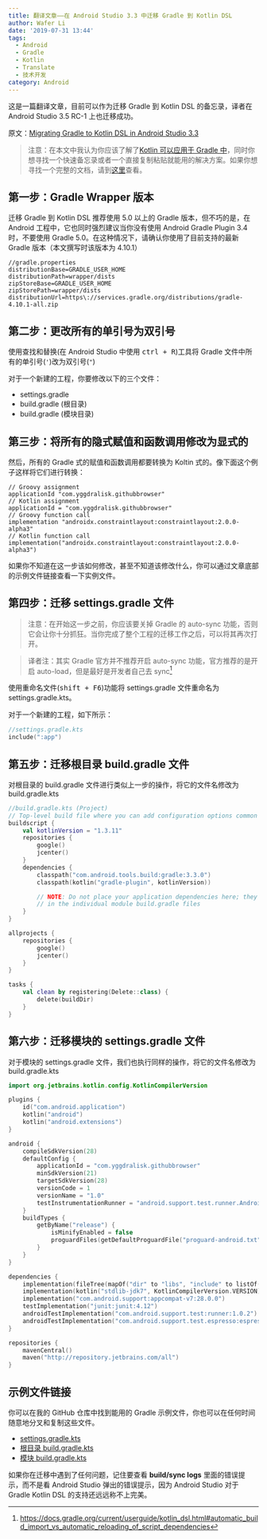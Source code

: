 ```yaml
---
title: 翻译文章——在 Android Studio 3.3 中迁移 Gradle 到 Kotlin DSL
author: Wafer Li
date: '2019-07-31 13:44'
tags:
  - Android
  - Gradle
  - Kotlin
  - Translate
  - 技术开发
category: Android
---
```


这是一篇翻译文章，目前可以作为迁移 Gradle 到 Kotlin DSL 的备忘录，译者在 Android Studio 3.5 RC-1 上也迁移成功。

原文：[Migrating Gradle to Kotlin DSL in Android Studio 3.3](https://medium.com/@stoltmanjan/migrating-gradle-to-kotlin-dsl-in-android-studio-3-3-18651f37227f)

<!-- more -->

> 注意：在本文中我认为你应该了解了[Kotlin 可以应用于 Gradle 中](https://blog.gradle.org/kotlin-meets-gradle)，同时你想寻找一个快速备忘录或者一个直接复制粘贴就能用的解决方案。如果你想寻找一个完整的文档，请到[这里](https://docs.gradle.org/current/userguide/kotlin_dsl.html)查看。

## 第一步：Gradle Wrapper 版本

迁移 Gradle 到 Kotlin DSL 推荐使用 5.0 以上的 Gradle 版本，但不巧的是，在 Android 工程中，它也同时强烈建议当你没有使用 Android Gradle Plugin 3.4 时，不要使用 Gradle 5.0。在这种情况下，请确认你使用了目前支持的最新 Gradle 版本（本文撰写时该版本为 4.10.1）

```properties
//gradle.properties
distributionBase=GRADLE_USER_HOME
distributionPath=wrapper/dists
zipStoreBase=GRADLE_USER_HOME
zipStorePath=wrapper/dists
distributionUrl=https\://services.gradle.org/distributions/gradle-4.10.1-all.zip
```

## 第二步：更改所有的单引号为双引号

使用查找和替换(在 Android Studio 中使用 <kbd>ctrl + R</kbd>)工具将 Gradle 文件中所有的单引号(`'`)改为双引号(`"`)

对于一个新建的工程，你要修改以下的三个文件：

- settings.gradle
- build.gradle (根目录)
- build.gradle (模块目录)

## 第三步：将所有的隐式赋值和函数调用修改为显式的

然后，所有的 Gradle 式的赋值和函数调用都要转换为 Koltin 式的。像下面这个例子这样将它们进行转换：

```
// Groovy assignment
applicationId "com.yggdralisk.githubbrowser"
// Kotlin assignment
applicationId = "com.yggdralisk.githubbrowser"
// Groovy function call
implementation "androidx.constraintlayout:constraintlayout:2.0.0-alpha3"
// Kotlin function call
implementation("androidx.constraintlayout:constraintlayout:2.0.0-alpha3")
```

如果你不知道在这一步该如何修改，甚至不知道该修改什么，你可以通过文章底部的示例文件链接查看一下实例文件。

## 第四步：迁移 settings.gradle 文件

> 注意：在开始这一步之前，你应该要关掉 Gradle 的 auto-sync 功能，否则它会让你十分抓狂。当你完成了整个工程的迁移工作之后，可以将其再次打开。

> 译者注：其实 Gradle 官方并不推荐开启 auto-sync 功能，官方推荐的是开启 auto-load，但是最好是开发者自己去 sync[^1]

[^1]: https://docs.gradle.org/current/userguide/kotlin_dsl.html#automatic_build_import_vs_automatic_reloading_of_script_dependencies

使用重命名文件(<kbd>shift + F6</kbd>)功能将 settings.gradle 文件重命名为 settings.gradle.kts。

对于一个新建的工程，如下所示：

```kotlin
//settings.gradle.kts
include(":app")
```

## 第五步：迁移根目录 build.gradle 文件

对根目录的 build.gradle 文件进行类似上一步的操作，将它的文件名修改为 build.gradle.kts


```kotlin
//build.gradle.kts (Project)
// Top-level build file where you can add configuration options common to all sub-projects/modules.
buildscript {
    val kotlinVersion = "1.3.11"
    repositories {
        google()
        jcenter()
    }
    dependencies {
        classpath("com.android.tools.build:gradle:3.3.0")
        classpath(kotlin("gradle-plugin", kotlinVersion))

        // NOTE: Do not place your application dependencies here; they belong
        // in the individual module build.gradle files
    }
}

allprojects {
    repositories {
        google()
        jcenter()
    }
}

tasks {
    val clean by registering(Delete::class) {
        delete(buildDir)
    }
}
```

## 第六步：迁移模块的 settings.gradle 文件

对于模块的 settings.gradle 文件，我们也执行同样的操作，将它的文件名修改为 build.gradle.kts


```kotlin
import org.jetbrains.kotlin.config.KotlinCompilerVersion

plugins {
    id("com.android.application")
    kotlin("android")
    kotlin("android.extensions")
}

android {
    compileSdkVersion(28)
    defaultConfig {
        applicationId = "com.yggdralisk.githubbrowser"
        minSdkVersion(21)
        targetSdkVersion(28)
        versionCode = 1
        versionName = "1.0"
        testInstrumentationRunner = "android.support.test.runner.AndroidJUnitRunner"
    }
    buildTypes {
        getByName("release") {
            isMinifyEnabled = false
            proguardFiles(getDefaultProguardFile("proguard-android.txt"), "proguard-rules.pro")
        }
    }
}

dependencies {
    implementation(fileTree(mapOf("dir" to "libs", "include" to listOf("*.jar"))))
    implementation(kotlin("stdlib-jdk7", KotlinCompilerVersion.VERSION))
    implementation("com.android.support:appcompat-v7:28.0.0")
    testImplementation("junit:junit:4.12")
    androidTestImplementation("com.android.support.test:runner:1.0.2")
    androidTestImplementation("com.android.support.test.espresso:espresso-core:3.0.2")
}

repositories {
    mavenCentral()
    maven("http://repository.jetbrains.com/all")
}
```

## 示例文件链接

你可以在我的 GitHub 仓库中找到能用的 Gradle 示例文件，你也可以在任何时间随意地分叉和复制这些文件。

- [settings.gradle.kts](https://github.com/JanStoltman/GithubBrowser/blob/master/settings.gradle.kts)
- [根目录 build.gradle.kts](https://github.com/JanStoltman/GithubBrowser/blob/master/build.gradle.kts)
- [模块 build.gradle.kts](https://github.com/JanStoltman/GithubBrowser/blob/master/app/build.gradle.kts)


如果你在迁移中遇到了任何问题，记住要查看 **build/sync logs** 里面的错误提示，而不是看 Android Studio 弹出的错误提示，因为 Android Studio 对于 Gradle Kotlin DSL 的支持还远远称不上完美。
